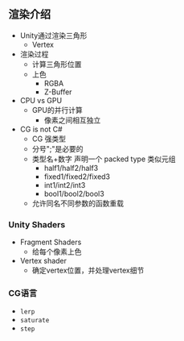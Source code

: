 ## 渲染介绍

- Unity通过渲染三角形
  - Vertex
- 渲染过程
  - 计算三角形位置
  - 上色
    - RGBA
    - Z-Buffer
- CPU vs GPU
  - GPU的并行计算
    - 像素之间相互独立
- CG is not C#
  - CG 强类型
  - 分号";"是必要的
  - 类型名+数字 声明一个 packed type 类似元组
    - half1/half2/half3
    - fixed1/fixed2/fixed3
    - int1/int2/int3
    - bool1/bool2/bool3
  - 允许同名不同参数的函数重载

### Unity Shaders
- Fragment Shaders
  - 给每个像素上色
- Vertex shader
  - 确定vertex位置，并处理vertex细节

### CG语言
- `lerp`
- `saturate`
- `step`